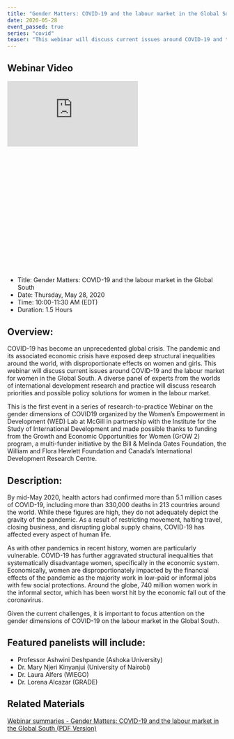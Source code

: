 ```yaml
---
title: "Gender Matters: COVID-19 and the labour market in the Global South"
date: 2020-05-28
event_passed: true
series: "covid"
teaser: "This webinar will discuss current issues around COVID-19 and the labour market for women in the Global South."
---
```


<div class="flex flex-col justify-center w-full rounded-lg shadow-xs md:shadow-md my-8 p-4 border border-solid border-gray-200 bg-white">
  <div class="w-full mx-auto">
    <div class="relative aspect-16x9" style="padding-bottom: 56.25%;">
      <h2 class="sr-only">Webinar Video</h2>
      <iframe class="absolute pin w-full h-full" src="https://www.youtube.com/embed/60w6RLxDyT8" frameborder="0" allow="autoplay; encrypted-media" allowfullscreen></iframe>
    </div>
  </div>
  <!--
  <h2 class="text-gray-800 text-lg font-bold mt-1 mb-0">Register for the seminar</h2>
  -->
  <ul class="mt-10">
    <li>Title: Gender Matters: COVID-19 and the labour market in the Global South</li>
    <li>Date: Thursday, May 28, 2020</li>
    <li>Time: 10:00-11:30 AM (EDT)</li>
    <li>Duration: 1.5 Hours</li>
  </ul>
  <!--
  <div class="flex flex-row-reverse">
    <a class="text-white bg-dark-turquoise rounded-lg p-2 font-bold hover:no-underline hover:bg-light-turquoise" href="https://us02web.zoom.us/webinar/register/WN_ryYn1TSwS9-DxqV4awMJEg" rel="external">Join online</a>
  </div>
  -->
</div>

## Overview:

COVID-19 has become an unprecedented global crisis. The pandemic and its associated economic crisis have exposed deep structural inequalities around the world, with disproportionate effects on women and girls. This webinar will discuss current issues around COVID-19 and the labour market for women in the Global South. A diverse panel of experts from the worlds of international development research and practice will discuss research priorities and possible policy solutions for women in the labour market.

This is the first event in a series of research-to-practice Webinar on the gender dimensions of COVID19 organized by the Women’s Empowerment in Development (WED) Lab at McGill in partnership with the Institute for the Study of International Development and made possible thanks to funding from the Growth and Economic Opportunities for Women (GrOW 2) program, a multi-funder initiative by the Bill & Melinda Gates Foundation, the William and Flora Hewlett Foundation and Canada’s International Development Research Centre.

## Description:

By mid-May 2020, health actors had confirmed more than 5.1 million cases of COVID-19, including more than 330,000 deaths in 213 countries around the world. While these figures are high, they do not adequately depict the gravity of the pandemic. As a result of restricting movement, halting travel, closing business, and disrupting global supply chains, COVID-19 has affected every aspect of human life.

As with other pandemics in recent history, women are particularly vulnerable. COVID-19 has further aggravated structural inequalities that systematically disadvantage women, specifically in the economic system. Economically, women are disproportionately impacted by the financial effects of the pandemic as the majority work in low-paid or informal jobs with few social protections. Around the globe, 740 million women work in the informal sector, which has been worst hit by the economic fall out of the coronavirus.

Given the current challenges, it is important to focus attention on the gender dimensions of COVID-19 on the labour market in the Global South.

## Featured panelists will include:

* Professor Ashwini Deshpande (Ashoka University)
* Dr. Mary Njeri Kinyanjui (University of Nairobi)
* Dr. Laura Alfers (WIEGO)
* Dr. Lorena Alcazar (GRADE)

## Related Materials

[Webinar summaries - Gender Matters: COVID-19 and the labour market in the Global South (PDF Version)](/resources/seminars/gender-matters-covid-19-labour-market-global-south-summary.pdf)

